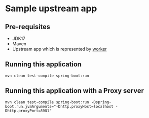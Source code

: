 # Sample upstream app

## Pre-requisites

* JDK17
* Maven
* Upstream app which is represented by [worker](https://github.com/krmahadevan/worker)

## Running this application

```shell
mvn clean test-compile spring-boot:run
```


## Running this application with a Proxy server

```shell
mvn clean test-compile spring-boot:run -Dspring-boot.run.jvmArguments="-Dhttp.proxyHost=localhost -Dhttp.proxyPort=8081"
```